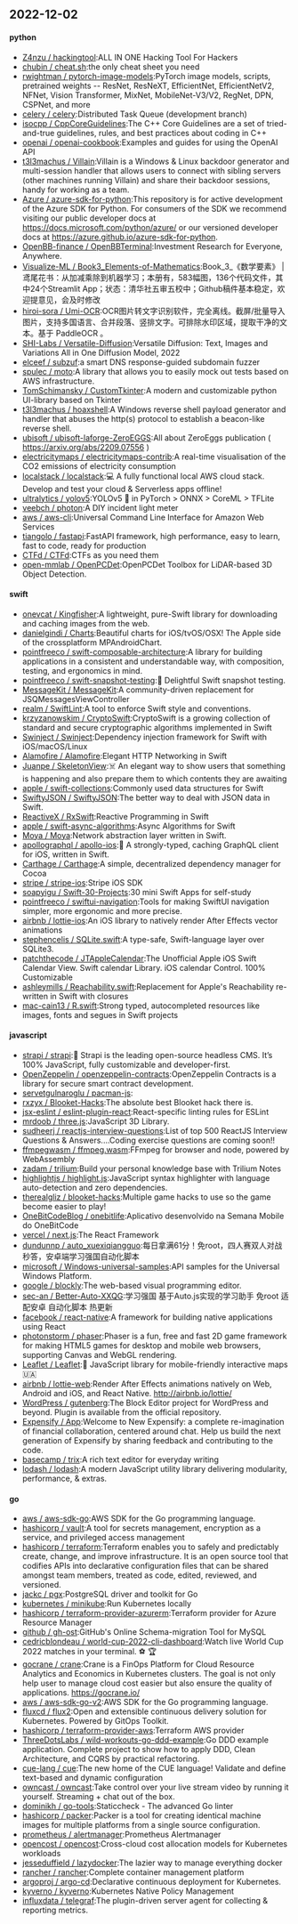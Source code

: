 ## 2022-12-02

#### python
* [Z4nzu / hackingtool](https://github.com/Z4nzu/hackingtool):ALL IN ONE Hacking Tool For Hackers
* [chubin / cheat.sh](https://github.com/chubin/cheat.sh):the only cheat sheet you need
* [rwightman / pytorch-image-models](https://github.com/rwightman/pytorch-image-models):PyTorch image models, scripts, pretrained weights -- ResNet, ResNeXT, EfficientNet, EfficientNetV2, NFNet, Vision Transformer, MixNet, MobileNet-V3/V2, RegNet, DPN, CSPNet, and more
* [celery / celery](https://github.com/celery/celery):Distributed Task Queue (development branch)
* [isocpp / CppCoreGuidelines](https://github.com/isocpp/CppCoreGuidelines):The C++ Core Guidelines are a set of tried-and-true guidelines, rules, and best practices about coding in C++
* [openai / openai-cookbook](https://github.com/openai/openai-cookbook):Examples and guides for using the OpenAI API
* [t3l3machus / Villain](https://github.com/t3l3machus/Villain):Villain is a Windows & Linux backdoor generator and multi-session handler that allows users to connect with sibling servers (other machines running Villain) and share their backdoor sessions, handy for working as a team.
* [Azure / azure-sdk-for-python](https://github.com/Azure/azure-sdk-for-python):This repository is for active development of the Azure SDK for Python. For consumers of the SDK we recommend visiting our public developer docs at https://docs.microsoft.com/python/azure/ or our versioned developer docs at https://azure.github.io/azure-sdk-for-python.
* [OpenBB-finance / OpenBBTerminal](https://github.com/OpenBB-finance/OpenBBTerminal):Investment Research for Everyone, Anywhere.
* [Visualize-ML / Book3_Elements-of-Mathematics](https://github.com/Visualize-ML/Book3_Elements-of-Mathematics):Book_3_《数学要素》 | 鸢尾花书：从加减乘除到机器学习；本册有，583幅图，136个代码文件，其中24个Streamlit App；状态：清华社五审五校中；Github稿件基本稳定，欢迎提意见，会及时修改
* [hiroi-sora / Umi-OCR](https://github.com/hiroi-sora/Umi-OCR):OCR图片转文字识别软件，完全离线。截屏/批量导入图片，支持多国语言、合并段落、竖排文字。可排除水印区域，提取干净的文本。基于 PaddleOCR 。
* [SHI-Labs / Versatile-Diffusion](https://github.com/SHI-Labs/Versatile-Diffusion):Versatile Diffusion: Text, Images and Variations All in One Diffusion Model, 2022
* [elceef / subzuf](https://github.com/elceef/subzuf):a smart DNS response-guided subdomain fuzzer
* [spulec / moto](https://github.com/spulec/moto):A library that allows you to easily mock out tests based on AWS infrastructure.
* [TomSchimansky / CustomTkinter](https://github.com/TomSchimansky/CustomTkinter):A modern and customizable python UI-library based on Tkinter
* [t3l3machus / hoaxshell](https://github.com/t3l3machus/hoaxshell):A Windows reverse shell payload generator and handler that abuses the http(s) protocol to establish a beacon-like reverse shell.
* [ubisoft / ubisoft-laforge-ZeroEGGS](https://github.com/ubisoft/ubisoft-laforge-ZeroEGGS):All about ZeroEggs publication ( https://arxiv.org/abs/2209.07556 )
* [electricitymaps / electricitymaps-contrib](https://github.com/electricitymaps/electricitymaps-contrib):A real-time visualisation of the CO2 emissions of electricity consumption
* [localstack / localstack](https://github.com/localstack/localstack):💻
A fully functional local AWS cloud stack. Develop and test your cloud & Serverless apps offline!
* [ultralytics / yolov5](https://github.com/ultralytics/yolov5):YOLOv5
🚀
in PyTorch > ONNX > CoreML > TFLite
* [veebch / photon](https://github.com/veebch/photon):A DIY incident light meter
* [aws / aws-cli](https://github.com/aws/aws-cli):Universal Command Line Interface for Amazon Web Services
* [tiangolo / fastapi](https://github.com/tiangolo/fastapi):FastAPI framework, high performance, easy to learn, fast to code, ready for production
* [CTFd / CTFd](https://github.com/CTFd/CTFd):CTFs as you need them
* [open-mmlab / OpenPCDet](https://github.com/open-mmlab/OpenPCDet):OpenPCDet Toolbox for LiDAR-based 3D Object Detection.

#### swift
* [onevcat / Kingfisher](https://github.com/onevcat/Kingfisher):A lightweight, pure-Swift library for downloading and caching images from the web.
* [danielgindi / Charts](https://github.com/danielgindi/Charts):Beautiful charts for iOS/tvOS/OSX! The Apple side of the crossplatform MPAndroidChart.
* [pointfreeco / swift-composable-architecture](https://github.com/pointfreeco/swift-composable-architecture):A library for building applications in a consistent and understandable way, with composition, testing, and ergonomics in mind.
* [pointfreeco / swift-snapshot-testing](https://github.com/pointfreeco/swift-snapshot-testing):📸
Delightful Swift snapshot testing.
* [MessageKit / MessageKit](https://github.com/MessageKit/MessageKit):A community-driven replacement for JSQMessagesViewController
* [realm / SwiftLint](https://github.com/realm/SwiftLint):A tool to enforce Swift style and conventions.
* [krzyzanowskim / CryptoSwift](https://github.com/krzyzanowskim/CryptoSwift):CryptoSwift is a growing collection of standard and secure cryptographic algorithms implemented in Swift
* [Swinject / Swinject](https://github.com/Swinject/Swinject):Dependency injection framework for Swift with iOS/macOS/Linux
* [Alamofire / Alamofire](https://github.com/Alamofire/Alamofire):Elegant HTTP Networking in Swift
* [Juanpe / SkeletonView](https://github.com/Juanpe/SkeletonView):☠️
An elegant way to show users that something is happening and also prepare them to which contents they are awaiting
* [apple / swift-collections](https://github.com/apple/swift-collections):Commonly used data structures for Swift
* [SwiftyJSON / SwiftyJSON](https://github.com/SwiftyJSON/SwiftyJSON):The better way to deal with JSON data in Swift.
* [ReactiveX / RxSwift](https://github.com/ReactiveX/RxSwift):Reactive Programming in Swift
* [apple / swift-async-algorithms](https://github.com/apple/swift-async-algorithms):Async Algorithms for Swift
* [Moya / Moya](https://github.com/Moya/Moya):Network abstraction layer written in Swift.
* [apollographql / apollo-ios](https://github.com/apollographql/apollo-ios):📱
A strongly-typed, caching GraphQL client for iOS, written in Swift.
* [Carthage / Carthage](https://github.com/Carthage/Carthage):A simple, decentralized dependency manager for Cocoa
* [stripe / stripe-ios](https://github.com/stripe/stripe-ios):Stripe iOS SDK
* [soapyigu / Swift-30-Projects](https://github.com/soapyigu/Swift-30-Projects):30 mini Swift Apps for self-study
* [pointfreeco / swiftui-navigation](https://github.com/pointfreeco/swiftui-navigation):Tools for making SwiftUI navigation simpler, more ergonomic and more precise.
* [airbnb / lottie-ios](https://github.com/airbnb/lottie-ios):An iOS library to natively render After Effects vector animations
* [stephencelis / SQLite.swift](https://github.com/stephencelis/SQLite.swift):A type-safe, Swift-language layer over SQLite3.
* [patchthecode / JTAppleCalendar](https://github.com/patchthecode/JTAppleCalendar):The Unofficial Apple iOS Swift Calendar View. Swift calendar Library. iOS calendar Control. 100% Customizable
* [ashleymills / Reachability.swift](https://github.com/ashleymills/Reachability.swift):Replacement for Apple's Reachability re-written in Swift with closures
* [mac-cain13 / R.swift](https://github.com/mac-cain13/R.swift):Strong typed, autocompleted resources like images, fonts and segues in Swift projects

#### javascript
* [strapi / strapi](https://github.com/strapi/strapi):🚀
Strapi is the leading open-source headless CMS. It’s 100% JavaScript, fully customizable and developer-first.
* [OpenZeppelin / openzeppelin-contracts](https://github.com/OpenZeppelin/openzeppelin-contracts):OpenZeppelin Contracts is a library for secure smart contract development.
* [servetgulnaroglu / pacman-js](https://github.com/servetgulnaroglu/pacman-js):
* [rxzyx / Blooket-Hacks](https://github.com/rxzyx/Blooket-Hacks):The absolute best Blooket hack there is.
* [jsx-eslint / eslint-plugin-react](https://github.com/jsx-eslint/eslint-plugin-react):React-specific linting rules for ESLint
* [mrdoob / three.js](https://github.com/mrdoob/three.js):JavaScript 3D Library.
* [sudheerj / reactjs-interview-questions](https://github.com/sudheerj/reactjs-interview-questions):List of top 500 ReactJS Interview Questions & Answers....Coding exercise questions are coming soon!!
* [ffmpegwasm / ffmpeg.wasm](https://github.com/ffmpegwasm/ffmpeg.wasm):FFmpeg for browser and node, powered by WebAssembly
* [zadam / trilium](https://github.com/zadam/trilium):Build your personal knowledge base with Trilium Notes
* [highlightjs / highlight.js](https://github.com/highlightjs/highlight.js):JavaScript syntax highlighter with language auto-detection and zero dependencies.
* [therealgliz / blooket-hacks](https://github.com/therealgliz/blooket-hacks):Multiple game hacks to use so the game become easier to play!
* [OneBitCodeBlog / onebitlife](https://github.com/OneBitCodeBlog/onebitlife):Aplicativo desenvolvido na Semana Mobile do OneBitCode
* [vercel / next.js](https://github.com/vercel/next.js):The React Framework
* [dundunnp / auto_xuexiqiangguo](https://github.com/dundunnp/auto_xuexiqiangguo):每日拿满61分！免root，四人赛双人对战秒答，安卓端学习强国自动化脚本
* [microsoft / Windows-universal-samples](https://github.com/microsoft/Windows-universal-samples):API samples for the Universal Windows Platform.
* [google / blockly](https://github.com/google/blockly):The web-based visual programming editor.
* [sec-an / Better-Auto-XXQG](https://github.com/sec-an/Better-Auto-XXQG):学习强国 基于Auto.js实现的学习助手 免root 适配安卓 自动化脚本 热更新
* [facebook / react-native](https://github.com/facebook/react-native):A framework for building native applications using React
* [photonstorm / phaser](https://github.com/photonstorm/phaser):Phaser is a fun, free and fast 2D game framework for making HTML5 games for desktop and mobile web browsers, supporting Canvas and WebGL rendering.
* [Leaflet / Leaflet](https://github.com/Leaflet/Leaflet):🍃
JavaScript library for mobile-friendly interactive maps
🇺🇦
* [airbnb / lottie-web](https://github.com/airbnb/lottie-web):Render After Effects animations natively on Web, Android and iOS, and React Native. http://airbnb.io/lottie/
* [WordPress / gutenberg](https://github.com/WordPress/gutenberg):The Block Editor project for WordPress and beyond. Plugin is available from the official repository.
* [Expensify / App](https://github.com/Expensify/App):Welcome to New Expensify: a complete re-imagination of financial collaboration, centered around chat. Help us build the next generation of Expensify by sharing feedback and contributing to the code.
* [basecamp / trix](https://github.com/basecamp/trix):A rich text editor for everyday writing
* [lodash / lodash](https://github.com/lodash/lodash):A modern JavaScript utility library delivering modularity, performance, & extras.

#### go
* [aws / aws-sdk-go](https://github.com/aws/aws-sdk-go):AWS SDK for the Go programming language.
* [hashicorp / vault](https://github.com/hashicorp/vault):A tool for secrets management, encryption as a service, and privileged access management
* [hashicorp / terraform](https://github.com/hashicorp/terraform):Terraform enables you to safely and predictably create, change, and improve infrastructure. It is an open source tool that codifies APIs into declarative configuration files that can be shared amongst team members, treated as code, edited, reviewed, and versioned.
* [jackc / pgx](https://github.com/jackc/pgx):PostgreSQL driver and toolkit for Go
* [kubernetes / minikube](https://github.com/kubernetes/minikube):Run Kubernetes locally
* [hashicorp / terraform-provider-azurerm](https://github.com/hashicorp/terraform-provider-azurerm):Terraform provider for Azure Resource Manager
* [github / gh-ost](https://github.com/github/gh-ost):GitHub's Online Schema-migration Tool for MySQL
* [cedricblondeau / world-cup-2022-cli-dashboard](https://github.com/cedricblondeau/world-cup-2022-cli-dashboard):Watch live World Cup 2022 matches in your terminal.
⚽
🏆
* [gocrane / crane](https://github.com/gocrane/crane):Crane is a FinOps Platform for Cloud Resource Analytics and Economics in Kubernetes clusters. The goal is not only help user to manage cloud cost easier but also ensure the quality of applications. https://gocrane.io/
* [aws / aws-sdk-go-v2](https://github.com/aws/aws-sdk-go-v2):AWS SDK for the Go programming language.
* [fluxcd / flux2](https://github.com/fluxcd/flux2):Open and extensible continuous delivery solution for Kubernetes. Powered by GitOps Toolkit.
* [hashicorp / terraform-provider-aws](https://github.com/hashicorp/terraform-provider-aws):Terraform AWS provider
* [ThreeDotsLabs / wild-workouts-go-ddd-example](https://github.com/ThreeDotsLabs/wild-workouts-go-ddd-example):Go DDD example application. Complete project to show how to apply DDD, Clean Architecture, and CQRS by practical refactoring.
* [cue-lang / cue](https://github.com/cue-lang/cue):The new home of the CUE language! Validate and define text-based and dynamic configuration
* [owncast / owncast](https://github.com/owncast/owncast):Take control over your live stream video by running it yourself. Streaming + chat out of the box.
* [dominikh / go-tools](https://github.com/dominikh/go-tools):Staticcheck - The advanced Go linter
* [hashicorp / packer](https://github.com/hashicorp/packer):Packer is a tool for creating identical machine images for multiple platforms from a single source configuration.
* [prometheus / alertmanager](https://github.com/prometheus/alertmanager):Prometheus Alertmanager
* [opencost / opencost](https://github.com/opencost/opencost):Cross-cloud cost allocation models for Kubernetes workloads
* [jesseduffield / lazydocker](https://github.com/jesseduffield/lazydocker):The lazier way to manage everything docker
* [rancher / rancher](https://github.com/rancher/rancher):Complete container management platform
* [argoproj / argo-cd](https://github.com/argoproj/argo-cd):Declarative continuous deployment for Kubernetes.
* [kyverno / kyverno](https://github.com/kyverno/kyverno):Kubernetes Native Policy Management
* [influxdata / telegraf](https://github.com/influxdata/telegraf):The plugin-driven server agent for collecting & reporting metrics.
